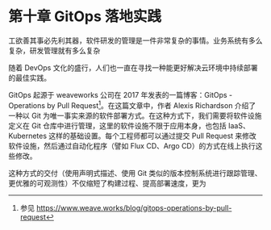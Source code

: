 # 第十章 GitOps 落地实践

工欲善其事必先利其器，软件研发的管理是一件非常复杂的事情。业务系统有多么复杂，研发管理就有多么复杂

随着 DevOps 文化的盛行，人们也一直在寻找一种能更好解决云环境中持续部署的最佳实践。

GitOps 起源于 weaveworks 公司在 2017 年发表的一篇博客：​GitOps - Operations by Pull Request[^1]。在这篇文章中，作者 Alexis Richardson 介绍了一种以 Git 为唯一事实来源的软件部署方式。在这种方式下，我们需要将软件设施定义在 Git 仓库中进行管理，这里的软件设施不限于应用本身，也包括 IaaS、Kubernetes 这样的基础设置。每个工程师都可以通过提交 Pull Request 来修改软件设施，然后通过自动化程序（譬如 Flux CD、Argo CD）的方式在线上执行这些修改。

这种方式的交付（使用声明式描述、使用 Git 类似的版本控制系统进行跟踪管理、更优雅的可观测性）不仅缩短了构建过程、提高部署速度，更为



[^1]: 参见 https://www.weave.works/blog/gitops-operations-by-pull-request


